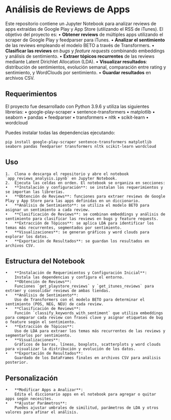 # Análisis de Reviews de Apps

Este repositorio contiene un Jupyter Notebook para analizar reviews de apps extraídas de Google Play y App Store (utilizando el RSS de iTunes). El objetivo del proyecto es:
	•	**Obtener reviews** de múltiples apps utilizando el scraper de Google Play y feedparser para iTunes.
	•	**Analizar el sentimiento** de las reviews empleando el modelo BETO a través de Transformers.
	•	**Clasificar las reviews** en *bugs* y *feature requests* combinando embeddings y análisis de sentimiento.
	•	**Extraer tópicos recurrentes** de las reviews mediante Latent Dirichlet Allocation (LDA).
	•	**Visualizar resultados**: distribución de sentimientos, evolución semanal, comparación entre rating y sentimiento, y WordClouds por sentimiento.
	•	**Guardar resultados** en archivos CSV.

## Requerimientos

El proyecto fue desarrollado con Python 3.9.6 y utiliza las siguientes librerías:
	•	google-play-scraper
	•	sentence-transformers
	•	matplotlib
	•	seaborn
	•	pandas
	•	feedparser
	•	transformers
	•	nltk
	•	scikit-learn
	•	wordcloud

Puedes instalar todas las dependencias ejecutando:

    pip install google-play-scraper sentence-transformers matplotlib seaborn pandas feedparser transformers nltk scikit-learn wordcloud

## Uso
	1.	Clona o descarga el repositorio y abre el notebook `app_reviews_analysis.ipynb` en Jupyter Notebook.
	2.	Ejecuta las celdas en orden. El notebook se organiza en secciones:
	•	**Instalación y configuración**: se instalan los requerimientos y se importan las librerías.
	•	**Obtención de Reviews**: funciones para extraer reviews de Google Play y App Store para las apps definidas en un diccionario.
	•	**Análisis de Sentimiento**: se utiliza el modelo BETO para asignar un sentimiento a cada review.
	•	**Clasificación de Reviews**: se combinan embeddings y análisis de sentimiento para clasificar las reviews en bugs y feature requests.
	•	**Extracción de Tópicos**: se aplica LDA para identificar los temas más recurrentes, segmentados por sentimiento.
	•	**Visualizaciones**: se generan gráficos y word clouds para explorar los datos.
	•	**Exportación de Resultados**: se guardan los resultados en archivos CSV.

## Estructura del Notebook
	•	**Instalación de Requerimientos y Configuración Inicial**:
		Instala las dependencias y configura el entorno.
	•	**Obtención de Reviews**:
		Funciones `get_playstore_reviews` y `get_itunes_reviews` para extraer y consolidar reviews de ambas tiendas.
	•	**Análisis de Sentimiento**:
		Uso de Transformers con el modelo BETO para determinar el sentimiento (POS, NEG, NEU) de cada review.
	•	**Clasificación de Reviews**:
		Función `classify_keywords_with_sentiment` que utiliza embeddings para comparar cada review con frases clave y asignar etiquetas de bug o feature según el sentimiento.
	•	**Extracción de Tópicos**:
		Uso de LDA para extraer los temas más recurrentes de las reviews y segmentarlos por sentimiento.
	•	**Visualizaciones**:
		Gráficos de barras, líneas, boxplots, scatterplots y word clouds para visualizar la distribución y evolución de los datos.
	•	**Exportación de Resultados**:
		Guardado de los DataFrames finales en archivos CSV para análisis posterior.

## Personalización
	•	**Modificar Apps a Analizar**:
		Edita el diccionario apps en el notebook para agregar o quitar apps según necesites.
	•	**Ajustar Parámetros**:
		Puedes ajustar umbrales de similitud, parámetros de LDA y otros valores para afinar el análisis.
